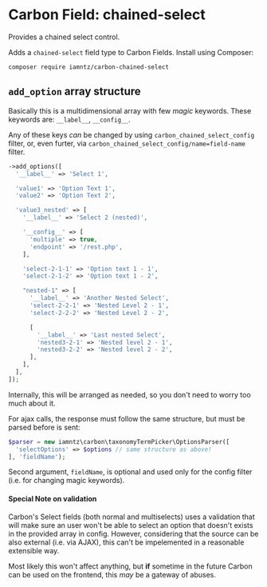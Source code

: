 # Carbon Field: chained-select

Provides a chained select control.

Adds a `chained-select` field type to Carbon Fields. Install using Composer:

```cli
composer require iamntz/carbon-chained-select
```

## `add_option` array structure

Basically this is a multidimensional array with few _magic_ keywords. These keywords are: `__label__`, `__config__`.

Any of these keys *can* be changed by using `carbon_chained_select_config` filter, or, even furter, via `carbon_chained_select_config/name=field-name` filter.

```php
->add_options([
  '__label__' => 'Select 1',

  'value1' => 'Option Text 1',
  'value2' => 'Option Text 2',

  'value3_nested' => [
    '__label__' => 'Select 2 (nested)',

    '__config__' => [
      'multiple' => true,
      'endpoint' => '/rest.php',
    ],

    'select-2-1-1' => 'Option text 1 - 1',
    'select-2-1-2' => 'Option text 1 - 2',

    "nested-1" => [
      '__label__' => 'Another Nested Select',
      'select-2-2-1' => 'Nested Level 2 - 1',
      'select-2-2-2' => 'Nested Level 2 - 2',

      [
        '__label__' => 'Last nested Select',
        'nested3-2-1' => 'Nested level 2 - 1',
        'nested3-2-2' => 'Nested level 2 - 2',
      ],
    ],
  ],
]);
```
Internally, this will be arranged as needed, so you don't need to worry too much about it.

For ajax calls, the response must follow the same structure, but must be parsed before is sent:

```php
$parser = new iamntz\carbon\taxonomyTermPicker\OptionsParser([
  'selectOptions' => $options // same structure as above!
], 'fieldName');
```

Second argument, `fieldName`, is optional and used only for the config filter (i.e. for changing magic keywords).

#### Special Note on validation
Carbon's Select fields (both normal and multiselects) uses a validation that will make sure an user won't be able to select an option that doesn't exists in the provided array in config. However, considering that the source can be also external (i.e. via AJAX), this can't be impelemented in a reasonable extensible way.

Most likely this won't affect anything, but **if** sometime in the future Carbon can be used on the frontend, this _may_ be a gateway of abuses.
